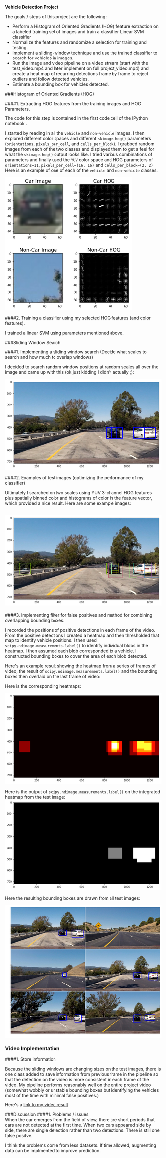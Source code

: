**Vehicle Detection Project**

The goals / steps of this project are the following:

* Perform a Histogram of Oriented Gradients (HOG) feature extraction on a labeled training set of images and train a classifier Linear SVM classifier
* Normalize the features and randomize a selection for training and testing.
* Implement a sliding-window technique and use the trained classifier to search for vehicles in images.
* Run the image and video pipeline on a video stream (start with the test_video.mp4 and later implement on full project_video.mp4) and create a heat map of recurring detections frame by frame to reject outliers and follow detected vehicles.
* Estimate a bounding box for vehicles detected.

###Histogram of Oriented Gradients (HOG)

####1. Extracting HOG features from the training images and HOG Parameters.

The code for this step is contained in the first code cell of the IPython notebook .  

I started by reading in all the `vehicle` and `non-vehicle` images.  I then explored different color spaces and different `skimage.hog()` parameters (`orientations`, `pixels_per_cell`, and `cells_per_block`).  I grabbed random images from each of the two classes and displayed them to get a feel for what the `skimage.hog()` output looks like.
I tried various combinations of parameters and finally used the `YUV` color space and HOG parameters of `orientations=11`, `pixels_per_cell=(16, 16)` and `cells_per_block=(2, 2)`
Here is an example of one of each of the `vehicle` and `non-vehicle` classes. 

![alt text](output_images/image1.png)

####2. Training a classifier using my selected HOG features (and color features).

I trained a linear SVM using parameters mentioned above.

###Sliding Window Search

####1. Implementing a sliding window search (Decide what scales to search and how much to overlap windows)

I decided to search random window positions at random scales all over the image and came up with this (ok just kidding I didn't actually ;):

![alt text](output_images/image2.png)

####2. Examples of test images (optimizing the performance of my classifier)

Ultimately I searched on two scales using YUV 3-channel HOG features plus spatially binned color and histograms of color in the feature vector, which provided a nice result.  Here are some example images:

![alt text](output_images/image3.png)
---

####3. Implementing filter for false positives and method for combining overlapping bounding boxes.

I recorded the positions of positive detections in each frame of the video.  From the positive detections I created a heatmap and then thresholded that map to identify vehicle positions.  I then used `scipy.ndimage.measurements.label()` to identify individual blobs in the heatmap.  I then assumed each blob corresponded to a vehicle.  I constructed bounding boxes to cover the area of each blob detected.  

Here's an example result showing the heatmap from a series of frames of video, the result of `scipy.ndimage.measurements.label()` and the bounding boxes then overlaid on the last frame of video:

Here is the corresponding heatmaps:

![alt text](output_images/image4.png)

Here is the output of `scipy.ndimage.measurements.label()` on the integrated heatmap from the test image:
![alt text](output_images/image5.png)

Here the resulting bounding boxes are drawn from all test images:

![alt text](output_images/image7.png)


### Video Implementation

####1. Store information

Because the sliding windows are changing sizes on the test images, there is one class added to save information from previous frame in the pipeline so that the detection on the video is more consistent in each frame of the video.
My pipeline performs reasonably well on the entire project video (somewhat wobbly or unstable bounding boxes but identifying the vehicles most of the time with minimal false positives.)

Here's a [link to my video result](./project_video.mp4)


###Discussion
####1. Problems / issues  
When the car emerges from the field of view, there are short periods that cars are not detected at the first time. When two cars appeared side by side, there are single detection rather than two detections. There is still one false positve.

I think the problems come from less datasets. If time allowed, augmenting data can be implmented to improve prediction. 

 

